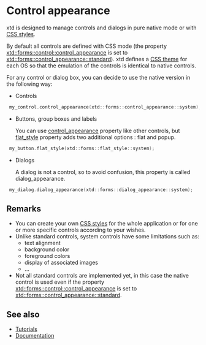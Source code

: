 # Control appearance

xtd is designed to manage controls and dialogs in pure native mode or with [CSS styles](/docs/documentation/guides/xtd.forms/Style%20sheets/style_sheets_overview).

By default all controls are defined with CSS mode (the property [xtd::forms::control::control_appearance](https://gammasoft71.github.io/xtd/reference_guides/latest/classxtd_1_1forms_1_1control.html#a6acf5a01e6111bd58f198aafa3e3f39e) is set to [xtd::forms::control_appearance::standard](https://gammasoft71.github.io/xtd/reference_guides/latest/classxtd_1_1forms_1_1control.html#a6acf5a01e6111bd58f198aafa3e3f39e)).
xtd defines a [CSS theme](https://github.com/gammasoft71/xtd/tree/master/themes) for each OS so that the emulation of the controls is identical to native controls.

For any control or dialog box, you can decide to use the native version in the following way:

- Controls

```cpp
 my_control.control_appearance(xtd::forms::control_appearance::system);
```

- Buttons, group boxes and labels

  You can use [control_appearance](https://gammasoft71.github.io/xtd/reference_guides/latest/classxtd_1_1forms_1_1control.html#a6acf5a01e6111bd58f198aafa3e3f39e) property like other controls, but [flat_style](https://gammasoft71.github.io/xtd/reference_guides/latest/classxtd_1_1forms_1_1button__base.html#a67a342814aa63e8a45decd3d70e36428) property adds two additional options : flat and popup.

```cpp
 my_button.flat_style(xtd::forms::flat_style::system);
```

- Dialogs

  A dialog is not a control, so to avoid confusion, this property is called dialog_appearance.

```cpp
 my_dialog.dialog_appearance(xtd::forms::dialog_appearance::system);
```

## Remarks

* You can create your own [CSS styles](/docs/documentation/guides/xtd.forms/Style%20sheets/style_sheets_overview) for the whole application or for one or more specific controls according to your wishes.
* Unlike standard controls, system controls have some limitations such as: 
  * text alignment
  * background color
  * foreground colors
  * display of associated images
  * ...
* Not all standard controls are implemented yet, in this case the native control is used even if the property [xtd::forms::control::control_appearance](https://gammasoft71.github.io/xtd/reference_guides/latest/classxtd_1_1forms_1_1control.html#a6acf5a01e6111bd58f198aafa3e3f39e) is set to [xtd::forms::control_appearance::standard](https://gammasoft71.github.io/xtd/reference_guides/latest/classxtd_1_1forms_1_1control.html#a6acf5a01e6111bd58f198aafa3e3f39e).

## See also

* [Tutorials](/docs/documentation/guides/Overview/Tutorials)
* [Documentation](/docs/documentation)
